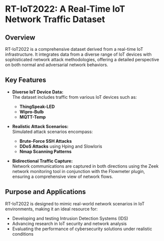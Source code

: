 # RT-IoT2022: A Real-Time IoT Network Traffic Dataset

## Overview

RT-IoT2022 is a comprehensive dataset derived from a real-time IoT infrastructure. It integrates data from a diverse range of IoT devices with sophisticated network attack methodologies, offering a detailed perspective on both normal and adversarial network behaviors.

## Key Features

- **Diverse IoT Device Data:**  
  The dataset includes traffic from various IoT devices such as:
  - **ThingSpeak-LED**
  - **Wipro-Bulb**
  - **MQTT-Temp**

- **Realistic Attack Scenarios:**  
  Simulated attack scenarios encompass:
  - **Brute-Force SSH Attacks**
  - **DDoS Attacks** using Hping and Slowloris
  - **Nmap Scanning Patterns**

- **Bidirectional Traffic Capture:**  
  Network communications are captured in both directions using the Zeek network monitoring tool in conjunction with the Flowmeter plugin, ensuring a comprehensive view of network flows.

## Purpose and Applications

RT-IoT2022 is designed to mimic real-world network scenarios in IoT environments, making it an ideal resource for:
- Developing and testing Intrusion Detection Systems (IDS)
- Advancing research in IoT security and network analysis
- Evaluating the performance of cybersecurity solutions under realistic conditions




